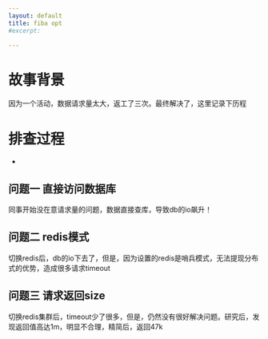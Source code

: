 ```yaml
---
layout: default
title: fiba opt
#excerpt: 

---
```


#  故事背景

   因为一个活动，数据请求量太大，返工了三次。最终解决了，这里记录下历程

#  排查过程

   -

## 问题一 直接访问数据库

   同事开始没在意请求量的问题，数据直接查库，导致db的io飙升！

## 问题二  redis模式

   切换redis后，db的io下去了，但是，因为设置的redis是哨兵模式，无法提现分布式的优势，造成很多请求timeout

## 问题三  请求返回size

   切换redis集群后，timeout少了很多，但是，仍然没有很好解决问题。研究后，发现返回值高达1m，明显不合理，精简后，返回47k